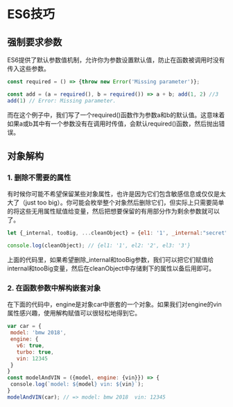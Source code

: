 # ES6技巧

## 强制要求参数

ES6提供了默认参数值机制，允许你为参数设置默认值，防止在函数被调用时没有传入这些参数。

```javascript
const required = () => {throw new Error('Missing parameter')};

const add = (a = required(), b = required()) => a + b; add(1, 2) //3
add(1) // Error: Missing parameter.
```

而在这个例子中，我们写了一个required()函数作为参数a和b的默认值。这意味着如果a或b其中有一个参数没有在调用时传值，会默认required()函数，然后抛出错误。

## 对象解构

### 1. 删除不需要的属性

有时候你可能不希望保留某些对象属性，也许是因为它们包含敏感信息或仅仅是太大了（just too big）。你可能会枚举整个对象然后删除它们，但实际上只需要简单的将这些无用属性赋值给变量，然后把想要保留的有用部分作为剩余参数就可以了。

```javascript
let {_internal, tooBig, ...cleanObject} = {el1: '1', _internal:"secret", tooBig:{}, el2: '2', el3: '3'};

console.log(cleanObject); // {el1: '1', el2: '2', el3: '3'}
```

上面的代码里，如果希望删除_internal和tooBig参数，我们可以把它们赋值给internal和tooBig变量，然后在cleanObject中存储剩下的属性以备后用即可。

### 2. 在函数参数中解构嵌套对象

在下面的代码中，engine是对象car中嵌套的一个对象。如果我们对engine的vin属性感兴趣，使用解构赋值可以很轻松地得到它。

```javascript
var car = {
 model: 'bmw 2018',
 engine: {
   v6: true,
   turbo: true,
   vin: 12345  
 } 
}
const modelAndVIN = ({model, engine: {vin}}) => {
 console.log(`model: ${model} vin: ${vin}`);
} 
modelAndVIN(car); // => model: bmw 2018  vin: 12345
```

